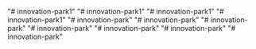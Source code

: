 "# innovation-park1" 
"# innovation-park1" 
"# innovation-park1" 
"# innovation-park1" 
"# innovation-park" 
"# innovation-park" 
"# innovation-park" 
"# innovation-park" 
"# innovation-park" 
"# innovation-park" 
"# innovation-park" 
